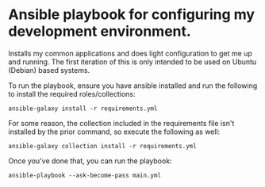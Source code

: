 # Ansible playbook for configuring my development environment. 
Installs my common applications and does light configuration to get me up and running. The first iteration of this is only intended to be used on Ubuntu (Debian) based systems.

To run the playbook, ensure you have ansible installed and run the following to install the required roles/collections:
```
ansible-galaxy install -r requirements.yml
```

For some reason, the collection included in the requirements file isn't installed by the prior command, so execute the following as well:
```
ansible-galaxy collection install -r requirements.yml
```

Once you've done that, you can run the playbook:
```
ansible-playbook --ask-become-pass main.yml
```
